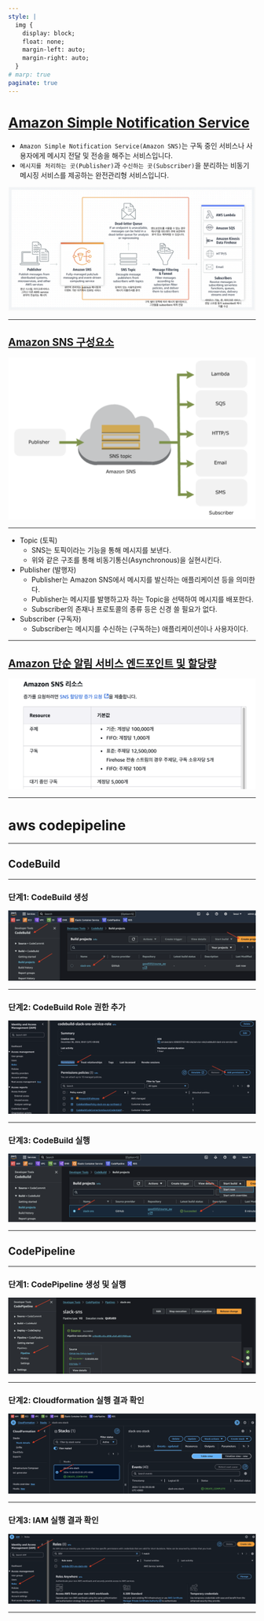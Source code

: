 ```yaml
---
style: |
  img {
    display: block;
    float: none;
    margin-left: auto;
    margin-right: auto;
  }
# marp: true
paginate: true
---
```

# [Amazon Simple Notification Service](https://velog.io/@soyeon207/AWS-SNS-SQS-%EB%9E%80)
- `Amazon Simple Notification Service(Amazon SNS)`는 구독 중인 서비스나 사용자에게 메시지 전달 및 전송을 해주는 서비스입니다.
- `메시지를 처리하는 곳(Publisher)`과 `수신하는 곳(Subscriber)`을 분리하는 비동기 메시징 서비스를 제공하는 완전관리형 서비스입니다.

![alt text](image-96.png)

---
## [Amazon SNS 구성요소](https://galid1.tistory.com/382)
![alt text](image-97.png)

---
- Topic (토픽)
  - SNS는 토픽이라는 기능을 통해 메시지를 보낸다.
  - 위와 같은 구조를 통해 비동기통신(Asynchronous)을 실현시킨다.
- Publisher (발행자)
  - Publisher는 Amazon SNS에서 메시지를 발신하는 애플리케이션 등을 의미한다. 
  - Publisher는 메시지를 발행하고자 하는 Topic을 선택하여 메시지를 배포한다. 
  - Subscriber의 존재나 프로토콜의 종류 등은 신경 쓸 필요가 없다.
- Subscriber (구독자)
  - Subscriber는 메시지를 수신하는 (구독하는) 애플리케이션이나 사용자이다.

---
## [Amazon 단순 알림 서비스 엔드포인트 및 할당량](https://docs.aws.amazon.com/ko_kr/general/latest/gr/sns.html)
![alt text](image-98.png)

---
# aws codepipeline

---
## CodeBuild

---
### 단계1: CodeBuild 생성 
![alt text](image-103.png)

---
### 단계2: CodeBuild Role 권한 추가 
![alt text](image-104.png)

---
### 단계3: CodeBuild 실행
![alt text](image-105.png)

---
## CodePipeline

---
### 단계1: CodePipeline 생성 및 실행 
![alt text](image-106.png)

---
### 단계2: Cloudformation 실행 결과 확인 
![alt text](image-107.png)

---
### 단계3: IAM 실행 결과 확인
![alt text](image-108.png)

---











